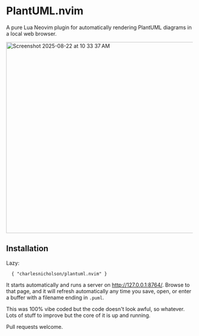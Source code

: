 # PlantUML.nvim
A pure Lua Neovim plugin for automatically rendering PlantUML diagrams in a local web browser.

<img width="646" height="515" alt="Screenshot 2025-08-22 at 10 33 37 AM" src="https://github.com/user-attachments/assets/25205bb6-267a-485d-8558-a53a7f5d7a39" />

## Installation

Lazy:
```
  { "charlesnicholson/plantuml.nvim" }
```

It starts automatically and runs a server on http://127.0.0.1:8764/. Browse to that page, and it will refresh automatically any time you save, open, or enter a buffer with a filename ending in `.puml`.

This was 100% vibe coded but the code doesn't look awful, so whatever. Lots of stuff to improve but the core of it is up and running.

Pull requests welcome.
